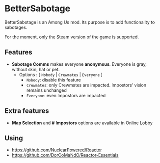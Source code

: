 ﻿# BetterSabotage

BetterSabotage is an Among Us mod. Its purpose is to add functionality to sabotages.

For the moment, only the Steam version of the game is supported.

## Features

 - **Sabotage Comms** makes everyone **anonymous**.
   Everyone is gray, without skin, hat or pet.
   - Options : [ `Nobody` | `Crewmates` | `Everyone` ]
     - `Nobody`: disable this feature
     - `Crewmates`: only Crewmates are impacted. Impostors' vision remains unchanged
     - `Everyone`: even Impostors are impacted
    
## Extra features

 - **Map Selection** and **# Impostors** options are available in Online Lobby

## Using

 - https://github.com/NuclearPowered/Reactor
 - https://github.com/DorCoMaNdO/Reactor-Essentials
